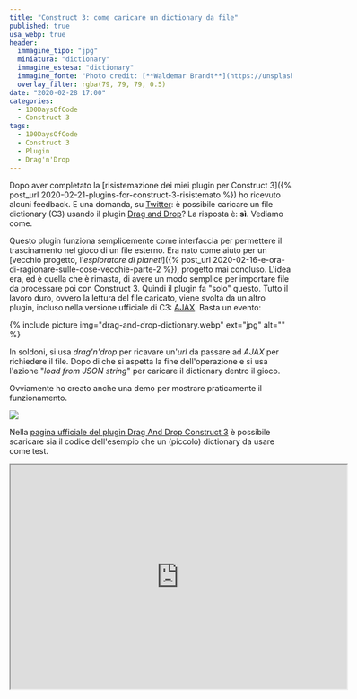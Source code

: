 ```yaml
---
title: "Construct 3: come caricare un dictionary da file"
published: true
usa_webp: true
header:
  immagine_tipo: "jpg"
  miniatura: "dictionary"
  immagine_estesa: "dictionary"
  immagine_fonte: "Photo credit: [**Waldemar Brandt**](https://unsplash.com/@waldemarbrandt67w)"
  overlay_filter: rgba(79, 79, 79, 0.5)
date: "2020-02-28 17:00"
categories:
  - 100DaysOfCode
  - Construct 3
tags:
  - 100DaysOfCode
  - Construct 3
  - Plugin
  - Drag'n'Drop
---
```


Dopo aver completato la [risistemazione dei miei plugin per Construct 3]({% post_url 2020-02-21-plugins-for-construct-3-risistemato %}) ho ricevuto alcuni feedback. E una domanda, su [Twitter](https://twitter.com/el3um4s): è possibile caricare un file dictionary (C3) usando il plugin [Drag and Drop](https://c3plugins.stranianelli.com/drag-drop-files/)? La risposta è: **sì**. Vediamo come.

Questo plugin funziona semplicemente come interfaccia per permettere il trascinamento nel gioco di un file esterno. Era nato come aiuto per un [vecchio progetto, l'_esploratore di pianeti_]({% post_url 2020-02-16-e-ora-di-ragionare-sulle-cose-vecchie-parte-2 %}), progetto mai concluso. L'idea era, ed è quella che è rimasta, di avere un modo semplice per importare file da processare poi con Construct 3. Quindi il plugin fa "solo" questo. Tutto il lavoro duro, ovvero la lettura del file caricato, viene svolta da un altro plugin, incluso nella versione ufficiale di C3: [AJAX](https://www.construct.net/en/make-games/manuals/construct-3/plugin-reference/ajax). Basta un evento:

{% include picture img="drag-and-drop-dictionary.webp" ext="jpg" alt="" %}

In soldoni, si usa _drag'n'drop_ per ricavare un'_url_ da passare ad _AJAX_ per richiedere il file. Dopo di che si aspetta la fine dell'operazione e si usa l'azione "_load from JSON string_" per caricare il dictionary dentro il gioco.

Ovviamente ho creato anche una demo per mostrare praticamente il funzionamento.

<img src="https://blog.stranianelli.com/images/gif/2020-02-28-construct-3-come-caricare-un-dictionary-da-file-demo.gif">

Nella [pagina ufficiale del plugin Drag And Drop Construct 3](https://c3plugins.stranianelli.com/drag-drop-files/) è possibile scaricare sia il codice dell'esempio che un (piccolo) dictionary da usare come test.

<iframe src="https://c3plugins.stranianelli.com/drag-drop-files/demo/dictionary/" width="600" height="400" scrolling="no" noresize="noresize" />
